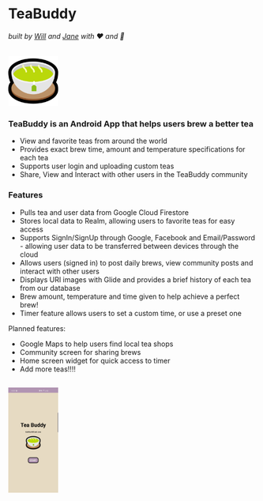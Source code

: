 # TeaBuddy
###### built by [Will](https://github.com/williamxyshi) and [Jane](https://github.com/jane-le) with :heart: and :tea:   
  <img src="https://github.com/williamxyshi/TeaBuddy/blob/master/app/src/main/res/drawable/ic_teacup.png" width="20%">

### TeaBuddy is an Android App that helps users brew a better tea

  - View and favorite teas from around the world
  - Provides exact brew time, amount and temperature specifications for each tea
  - Supports user login and uploading custom teas
  - Share, View and Interact with other users in the TeaBuddy community

### Features

  - Pulls tea and user data from Google Cloud Firestore 
  - Stores local data to Realm, allowing users to favorite teas for easy access
  - Supports SignIn/SignUp through Google, Facebook and Email/Password - allowing user data to be transferred between devices through the cloud
  - Allows users (signed in) to post daily brews, view community posts and interact with other users
  - Displays URI images with Glide and provides a brief history of each tea from our database
  - Brew amount, temperature and time given to help achieve a perfect brew!
  - Timer feature allows users to set a custom time, or use a preset one


Planned features:
  - Google Maps to help users find local tea shops
  - Community screen for sharing brews
  - Home screen widget for quick access to timer
  - Add more teas!!!!
  ##
  ##
  <img src="https://github.com/williamxyshi/TeaBuddy/blob/master/assets/landingpage_screenshot.jpg" width="20%">
